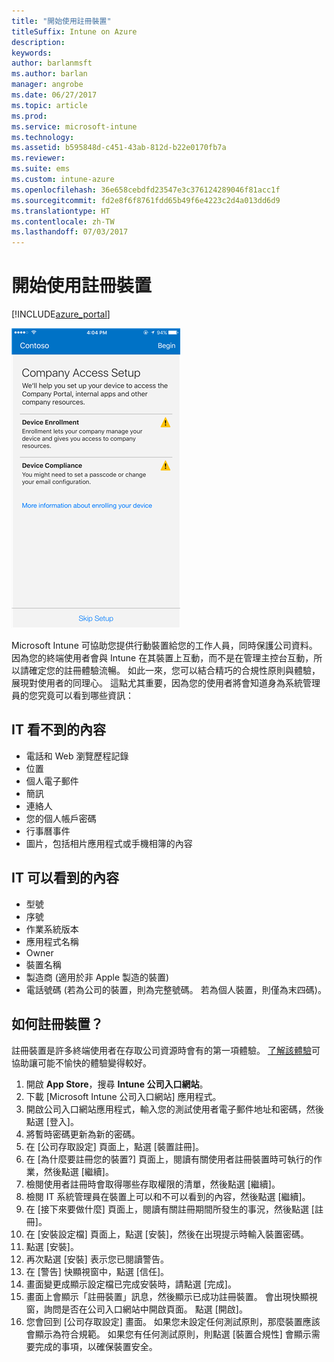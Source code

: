 ```yaml
---
title: "開始使用註冊裝置"
titleSuffix: Intune on Azure
description: 
keywords: 
author: barlanmsft
ms.author: barlan
manager: angrobe
ms.date: 06/27/2017
ms.topic: article
ms.prod: 
ms.service: microsoft-intune
ms.technology: 
ms.assetid: b595848d-c451-43ab-812d-b22e0170fb7a
ms.reviewer: 
ms.suite: ems
ms.custom: intune-azure
ms.openlocfilehash: 36e658cebdfd23547e3c376124289046f81acc1f
ms.sourcegitcommit: fd2e8f6f8761fdd65b49f6e4223c2d4a013dd6d9
ms.translationtype: HT
ms.contentlocale: zh-TW
ms.lasthandoff: 07/03/2017
---
```

# <a name="getting-started-enrolling-devices"></a>開始使用註冊裝置

[!INCLUDE[azure_portal](./includes/azure_portal.md)]

![顯示公司入口網站應用程式的 iOS 裝置。 會顯示在註冊程序中呈現給使用者的第一個畫面。](/intune-user-help/media/ios-enroll-1a-comp-access-setup.png)

Microsoft Intune 可協助您提供行動裝置給您的工作人員，同時保護公司資料。 因為您的終端使用者會與 Intune 在其裝置上互動，而不是在管理主控台互動，所以請確定您的註冊體驗流暢。 如此一來，您可以結合精巧的合規性原則與體驗，展現對使用者的同理心。 這點尤其重要，因為您的使用者將會知道身為系統管理員的您究竟可以看到哪些資訊：

## <a name="what-it-cannot-see"></a>IT 看不到的內容
* 電話和 Web 瀏覽歷程記錄
* 位置
* 個人電子郵件
* 簡訊
* 連絡人
* 您的個人帳戶密碼
* 行事曆事件
* 圖片，包括相片應用程式或手機相簿的內容

## <a name="what-it-can-see"></a>IT 可以看到的內容
* 型號
* 序號
* 作業系統版本
* 應用程式名稱
* Owner
* 裝置名稱
* 製造商 (適用於非 Apple 製造的裝置)
* 電話號碼 (若為公司的裝置，則為完整號碼。 若為個人裝置，則僅為末四碼)。

## <a name="how-do-i-enroll-a-device"></a>如何註冊裝置？

註冊裝置是許多終端使用者在存取公司資源時會有的第一項體驗。 [了解該體驗](end-user-educate.md)可協助讓可能不愉快的體驗變得較好。

1. 開啟 **App Store**，搜尋 **Intune 公司入口網站**。
2. 下載 [Microsoft Intune 公司入口網站] 應用程式。
3. 開啟公司入口網站應用程式，輸入您的測試使用者電子郵件地址和密碼，然後點選 [登入]。
4. 將暫時密碼更新為新的密碼。
5. 在 [公司存取設定] 頁面上，點選 [裝置註冊]。
6. 在 [為什麼要註冊您的裝置?] 頁面上，閱讀有關使用者註冊裝置時可執行的作業，然後點選 [繼續]。
7. 檢閱使用者註冊時會取得哪些存取權限的清單，然後點選 [繼續]。
8. 檢閱 IT 系統管理員在裝置上可以和不可以看到的內容，然後點選 [繼續]。
9. 在 [接下來要做什麼] 頁面上，閱讀有關註冊期間所發生的事況，然後點選 [註冊]。
10. 在 [安裝設定檔] 頁面上，點選 [安裝]，然後在出現提示時輸入裝置密碼。
11. 點選 [安裝]。
12. 再次點選 [安裝] 表示您已閱讀警告。
13. 在 [警告] 快顯視窗中，點選 [信任]。
14. 畫面變更成顯示設定檔已完成安裝時，請點選 [完成]。
15. 畫面上會顯示「註冊裝置」訊息，然後顯示已成功註冊裝置。 會出現快顯視窗，詢問是否在公司入口網站中開啟頁面。 點選 [開啟]。
16. 您會回到 [公司存取設定] 畫面。 如果您未設定任何測試原則，那麼裝置應該會顯示為符合規範。 如果您有任何測試原則，則點選 [裝置合規性] 會顯示需要完成的事項，以確保裝置安全。
